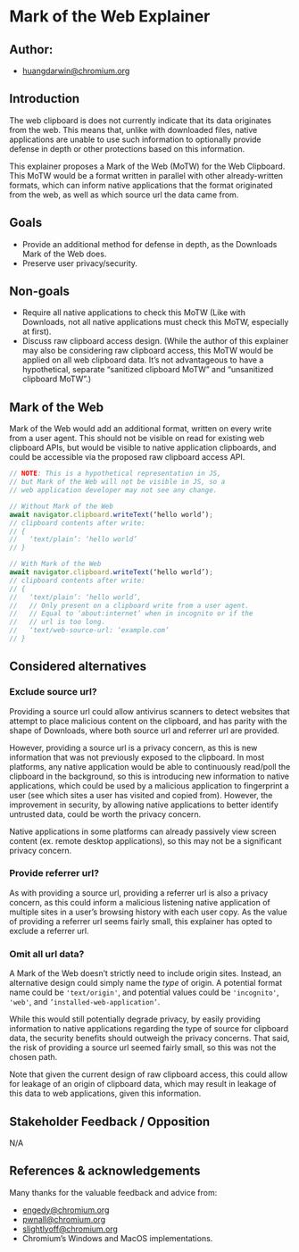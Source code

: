 # Mark of the Web Explainer

## Author:

- huangdarwin@chromium.org

## Introduction

The web clipboard is does not currently indicate that its data originates from the web. This means that, unlike with downloaded files, native applications are unable to use such information to optionally provide defense in depth or other protections based on this information.

This explainer proposes a Mark of the Web (MoTW) for the Web Clipboard. This MoTW would be a format written in parallel with other already-written formats, which can inform native applications that the format originated from the web, as well as which source url the data came from.

## Goals

- Provide an additional method for defense in depth, as the Downloads Mark of the Web does.
- Preserve user privacy/security.

## Non-goals

- Require all native applications to check this MoTW (Like with Downloads, not all native applications must check this MoTW, especially at first).
- Discuss raw clipboard access design. (While the author of this explainer may also be considering raw clipboard access, this MoTW would be applied on all web clipboard data. It’s not advantageous to have a hypothetical, separate “sanitized clipboard MoTW” and “unsanitized clipboard MoTW”.)

## Mark of the Web

Mark of the Web would add an additional format, written on every write from a user agent. This should not be visible on read for existing web clipboard APIs, but would be visible to native application clipboards, and could be accessible via the proposed raw clipboard access API.

```js
// NOTE: This is a hypothetical representation in JS, 
// but Mark of the Web will not be visible in JS, so a
// web application developer may not see any change.

// Without Mark of the Web
await navigator.clipboard.writeText(‘hello world’);
// clipboard contents after write:
// {
//   ‘text/plain’: ‘hello world’
// }

// With Mark of the Web
await navigator.clipboard.writeText(‘hello world’);
// clipboard contents after write:
// {
//   ‘text/plain’: ‘hello world’,
//   // Only present on a clipboard write from a user agent.
//   // Equal to ‘about:internet’ when in incognito or if the
//   // url is too long.
//   ‘text/web-source-url: ‘example.com’ 
// }
```

## Considered alternatives

### Exclude source url?

Providing a source url could allow antivirus scanners to detect websites that attempt to place malicious content on the clipboard, and has parity with the shape of Downloads, where both source url and referrer url are provided.

However, providing a source url is a privacy concern, as this is new information that was not previously exposed to the clipboard. In most platforms, any native application would be able to continuously read/poll the clipboard in the background, so this is introducing new information to native applications, which could be used by a malicious application to fingerprint a user (see which sites a user has visited and copied from). However, the improvement in security, by allowing native applications to better identify untrusted data, could be worth the privacy concern. 

Native applications in some platforms can already passively view screen content (ex. remote desktop applications), so this may not be a significant privacy concern.

### Provide referrer url?

As with providing a source url, providing a referrer url is also a privacy concern, as this could inform a malicious listening native application of multiple sites in a user’s browsing history with each user copy. As the value of providing a referrer url seems fairly small, this explainer has opted to exclude a referrer url.

### Omit all url data?

A Mark of the Web doesn’t strictly need to include origin sites. Instead, an alternative design could simply name the *type* of origin. A potential format name could be `'text/origin'`, and potential values could be `'incognito'`, `'web'`, and `’installed-web-application’`. 

While this would still potentially degrade privacy, by easily providing information to native applications regarding the type of source for clipboard data, the security benefits should outweigh the privacy concerns. That said, the risk of providing a source url seemed fairly small, so this was not the chosen path.

Note that given the current design of raw clipboard access, this could allow for leakage of an origin of clipboard data, which may result in leakage of this data to web applications, given this information.

## Stakeholder Feedback / Opposition

N/A

## References & acknowledgements

Many thanks for the valuable feedback and advice from:

- engedy@chromium.org
- pwnall@chromium.org
- slightlyoff@chromium.org
- Chromium’s Windows and MacOS implementations.

